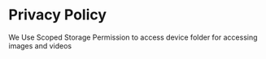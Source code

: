 # Privacy Policy
We Use Scoped Storage Permission to access device folder for accessing images and videos
